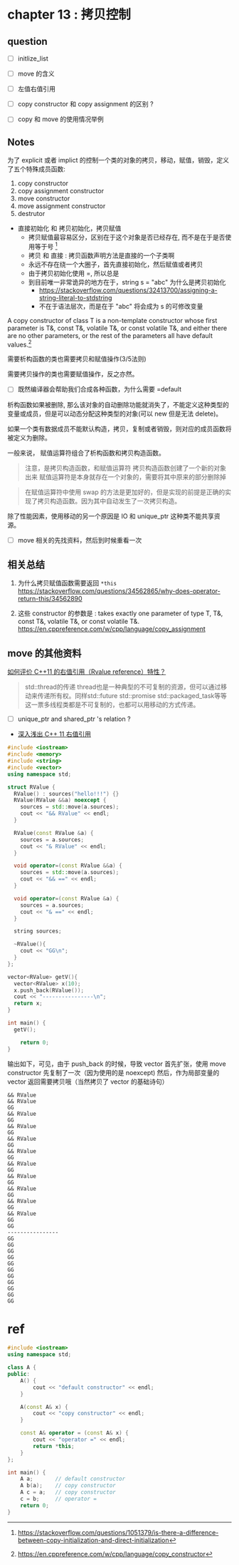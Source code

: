 # chapter 13 : 拷贝控制

## question
- [ ] initlize_list 
- [ ] move 的含义
- [ ] 左值右值引用
- [ ] copy constructor 和 copy assignment 的区别 ?
- [ ] copy 和 move 的使用情况举例


## Notes

为了 explicit 或者 implict 的控制一个类的对象的拷贝，移动，赋值，销毁，定义了五个特殊成员函数:
1. copy constructor
2. copy assignment constructor
3. move constructor
4. move assignment constructor
5. destrutor

- 直接初始化 和 拷贝初始化，拷贝赋值
  - 拷贝赋值最容易区分，区别在于这个对象是否已经存在, 而不是在于是否使用等于号 [^1]
  - 拷贝 和 直接 : 拷贝函数声明方法是直接的一个子类啊
  - 永远不存在绕一个大圈子，首先直接初始化，然后赋值或者拷贝
  - 由于拷贝初始化使用 =, 所以总是
  - 到目前唯一非常诡异的地方在于，string s = "abc" 为什么是拷贝初始化
    - https://stackoverflow.com/questions/32413700/assigning-a-string-literal-to-stdstring
    - 不在于语法层次，而是在于 "abc" 将会成为 s 的可修改变量 

A copy constructor of class T is a non-template constructor whose first parameter is T&‍, const T&‍, volatile T&‍, or const volatile T&‍, and either there are no other parameters, or the rest of the parameters all have default values.[^2]


需要析构函数的类也需要拷贝和赋值操作(3/5法则)

需要拷贝操作的类也需要赋值操作，反之亦然。

- [ ] 既然编译器会帮助我们合成各种函数，为什么需要 =default

析构函数如果被删除, 那么该对象的自动删除功能就消失了，不能定义这种类型的变量或成员，但是可以动态分配这种类型的对象(可以 new 但是无法 delete)。

如果一个类有数据成员不能默认构造，拷贝，复制或者销毁，则对应的成员函数将被定义为删除。

一般来说， 赋值运算符组合了析构函数和拷贝构造函数。

> 注意，是拷贝构造函数，和赋值运算符
> 拷贝构造函数创建了一个新的对象出来
> 赋值运算符是本身就存在一个对象的，需要将其中原来的部分删除掉

> 在赋值运算符中使用 swap 的方法是更加好的，但是实现的前提是正确的实现了拷贝构造函数。因为其中自动发生了一次拷贝构造。

除了性能因素，使用移动的另一个原因是 IO 和 unique_ptr 这种类不能共享资源。

- [ ] move 相关的先找资料，然后到时候重看一次

## 相关总结
1. 为什么拷贝赋值函数需要返回 `*this`
https://stackoverflow.com/questions/34562865/why-does-operator-return-this/34562890

2. 这些 constructor 的参数是 : takes exactly one parameter of type T, T&, const T&, volatile T&, or const volatile T&.
https://en.cppreference.com/w/cpp/language/copy_assignment

## move 的其他资料
[如何评价 C++11 的右值引用（Rvalue reference）特性？](https://www.zhihu.com/question/22111546/answer/30801982)

> std::thread的传递
> thread也是一种典型的不可复制的资源，但可以通过移动来传递所有权。同样std::future std::promise std::packaged_task等等这一票多线程类都是不可复制的，也都可以用移动的方式传递。

- [ ] unique_ptr and shared_ptr 's relation ?

- [深入浅出 C++ 11 右值引用](https://zhuanlan.zhihu.com/p/107445960)


```cpp
#include <iostream>
#include <memory>
#include <string>
#include <vector>
using namespace std;

struct RValue {
  RValue() : sources("hello!!!") {}
  RValue(RValue &&a) noexcept {
    sources = std::move(a.sources);
    cout << "&& RValue" << endl;
  }

  RValue(const RValue &a) {
    sources = a.sources;
    cout << "& RValue" << endl;
  }

  void operator=(const RValue &&a) {
    sources = std::move(a.sources);
    cout << "&& ==" << endl;
  }

  void operator=(const RValue &a) {
    sources = a.sources;
    cout << "& ==" << endl;
  }

  string sources;

  ~RValue(){
    cout << "GG\n";
  }
};

vector<RValue> getV(){
  vector<RValue> x(10);
  x.push_back(RValue());
  cout << "----------------\n";
  return x;
}

int main() {
  getV();

	return 0;
}
```

输出如下，可见，由于 push_back 的时候，导致 vector 首先扩张，使用 move constructor 先复制了一次（因为使用的是 noexcept)
然后，作为局部变量的 vector 返回需要拷贝哦（当然拷贝了 vector 的基础诗句）
```
&& RValue
&& RValue
GG
&& RValue
GG
&& RValue
GG
&& RValue
GG
&& RValue
GG
&& RValue
GG
&& RValue
GG
&& RValue
GG
&& RValue
GG
&& RValue
GG
GG
----------------
GG
GG
GG
GG
GG
GG
GG
GG
GG
GG
GG
```


# ref
[^1]: https://stackoverflow.com/questions/1051379/is-there-a-difference-between-copy-initialization-and-direct-initialization
```cpp
#include <iostream>
using namespace std;

class A {
public:
    A() { 
        cout << "default constructor" << endl;
    }

    A(const A& x) { 
        cout << "copy constructor" << endl;
    }

    const A& operator = (const A& x) {
        cout << "operator =" << endl;
        return *this;
    }
};

int main() {
    A a;       // default constructor
    A b(a);    // copy constructor
    A c = a;   // copy constructor
    c = b;     // operator =
    return 0;
}
```
[^2]: https://en.cppreference.com/w/cpp/language/copy_constructor

